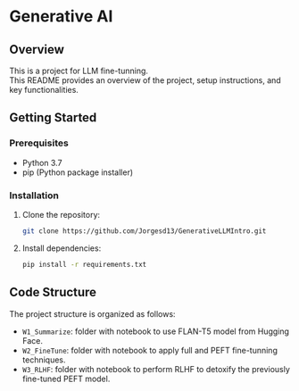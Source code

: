 # Generative AI

## Overview

This is a project for LLM fine-tunning.
<br>
 This README provides an overview of the project, setup instructions, and key functionalities.


## Getting Started

### Prerequisites

- Python 3.7
- pip (Python package installer)

### Installation

1. Clone the repository:
   ```bash
   git clone https://github.com/Jorgesd13/GenerativeLLMIntro.git
   ```

2. Install dependencies:
   ```bash
   pip install -r requirements.txt
   ```
 


## Code Structure
The project structure is organized as follows:

- `W1_Summarize`: folder with notebook to use FLAN-T5 model from Hugging Face. 
- `W2_FineTune`: folder with notebook to apply full and PEFT fine-tunning techniques.
- `W3_RLHF`: folder with notebook to perform RLHF to detoxify the previously fine-tuned PEFT model.
 



